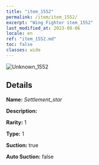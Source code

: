 ```yaml
---
title: "item_1552"
permalink: /item/item_1552/
excerpt: "Wing Fighter item_1552"
last_modified_at: 2023-09-06
locale: en
ref: "item_1552.md"
toc: false
classes: wide
---
```



 ![Unknown_1552](/images/item/Settlement_star_p.png)



## Details

 **Name:** *Settlement_star* 

 **Description:** 

 **Rarity:** 1 

 **Type:** 1 

 **Suction:** true 

 **Auto Suction:** false 


